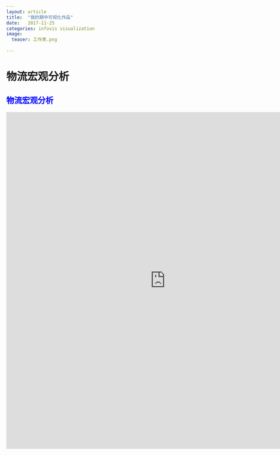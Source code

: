 ```yaml
---
layout: article
title:  "我的期中可视化作品"
date:   2017-11-25
categories: infovis visualization
image:
  teaser: 工作表.png
  
---
```


# 物流宏观分析

<div class="col-md-8" markdown="1">
<div style="background: ##ffffff; color:blue;border-radius:20px">
    <h2>物流宏观分析</h2>  
</div>
<iframe src="https://public.tableau.com/views/_18204/sheet22?:embed=y&:display_count=yes/Dashboard1?:showVizHome=no&:embed=truehttps://public.tableau.com/shared/DJPSG6CX9?:display_count=yes" width="850px" height="900px" frameborder="0"></iframe>
